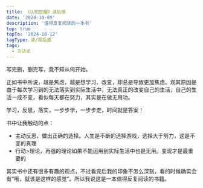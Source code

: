 ```yaml
---
title: 《认知觉醒》读后感
date: '2024-10-09'
description: '值得反复阅读的一本书'
top: true
topTo: '2024-10-12'
tagType: 读/观后感
tags:
  - 方法论
---
```


写完删，删完写，竟不知从何开始。


正如书中所说，越是焦虑，越是想学习、改变，却总是导致更加焦虑。观其原因是由于每次学习到的无法落实到实际生活中，无法真正的改变自己的生活，自己的生活一成不变，看似每天都在努力，其实是在做无用功。


学习，反思，落实，一步步学，一步步走，时间就是答案！


书中让我触动的点：

- 主动反思，做出正确的选择。人生是不断的选择游戏，选择大于努力，这是不变的真理
- 行动>理论，再强的理论如果不能运用到实际生活中也是无用。变现才是最重要的


其实书中还有很多有趣的观点，不过看完后我的印象不怎么深刻，看的时候确实会有“哦，就该是这样的感觉”。所以我说这是一本值得反复阅读的书籍。

